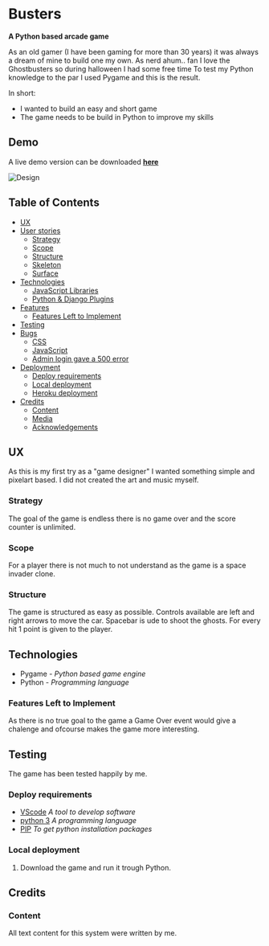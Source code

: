 # Busters
**A Python based arcade game**


As an old gamer (I have been gaming for more than 30 years) it was always a dream of mine
to build one my own. As nerd ahum.. fan I love the Ghostbusters so during halloween I had some free time
To test my Python knowledge to the par I used Pygame and this is the result.

In short:
 - I wanted to build an easy and short game
 - The game needs to be build in Python to improve my skills

## Demo
A live demo version can be downloaded **[here](https://github.com/D1ang/Busters/archive/refs/heads/master.zip)**

![Design](https://github.com/D1ang/Busters/blob/master/Ghostbusters.jpg)

## Table of Contents
  * [UX](#ux)
  * [User stories](#user-stories)
    + [Strategy](#strategy)
    + [Scope](#scope)
    + [Structure](#structure)
    + [Skeleton](#skeleton)
    + [Surface](#surface)
  * [Technologies](#technologies)
    + [JavaScript Libraries](#javascript-libraries)
    + [Python & Django Plugins](#python---django-plugins)
  * [Features](#features)
    + [Features Left to Implement](#features-left-to-implement)
  * [Testing](#testing)
  * [Bugs](#bugs)
    + [CSS](#css)
    + [JavaScript](#javascript)
    + [Admin login gave a 500 error](#admin-login-gave-a-500-error)
  * [Deployment](#deployment)
    + [Deploy requirements](#deploy-requirements)
    + [Local deployment](#local-deployment)
    + [Heroku deployment](#heroku-deployment)
  * [Credits](#credits)
    + [Content](#content)
    + [Media](#media)
    + [Acknowledgements](#acknowledgements)

## UX
As this is my first try as a "game designer" I wanted something simple and pixelart based.
I did not created the art and music myself.

### Strategy
The goal of the game is endless there is no game over and the score counter is unlimited.

### Scope
For a player there is not much to not understand as the game is a space invader clone.

### Structure
The game is structured as easy as possible. Controls available are left and right arrows to move the car.
Spacebar is ude to shoot the ghosts. For every hit 1 point is given to the player.

## Technologies
 - Pygame - *Python based game engine*
 - Python - *Programming language*

### Features Left to Implement
As there is no true goal to the game a Game Over event would give a chalenge and ofcourse makes the game more interesting.

## Testing
The game has been tested happily by me.

### Deploy requirements
 - [VScode](https://code.visualstudio.com/) *A tool to develop software*
 - [python 3](https://www.python.org/) *A programming language*
 - [PIP](https://pip.pypa.io/en/stable/installing/) *To get python installation packages*

### Local deployment
1.  Download the game and run it trough Python.

## Credits

### Content
All text content for this system were written by me.
